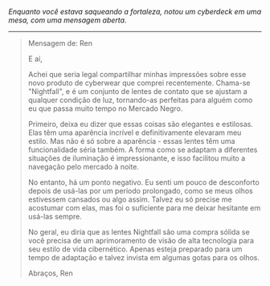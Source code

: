 _Enquanto você estava saqueando a fortaleza, notou um cyberdeck em uma mesa, com uma mensagem aberta._

---

> Mensagem de: Ren
>
> E aí,
>
> Achei que seria legal compartilhar minhas impressões sobre esse novo produto de cyberwear que comprei recentemente. Chama-se "Nightfall", e é um conjunto de lentes de contato que se ajustam a qualquer condição de luz, tornando-as perfeitas para alguém como eu que passa muito tempo no Mercado Negro.
>
> Primeiro, deixa eu dizer que essas coisas são elegantes e estilosas. Elas têm uma aparência incrível e definitivamente elevaram meu estilo. Mas não é só sobre a aparência - essas lentes têm uma funcionalidade séria também. A forma como se adaptam a diferentes situações de iluminação é impressionante, e isso facilitou muito a navegação pelo mercado à noite.
>
> No entanto, há um ponto negativo. Eu senti um pouco de desconforto depois de usá-las por um período prolongado, como se meus olhos estivessem cansados ou algo assim. Talvez eu só precise me acostumar com elas, mas foi o suficiente para me deixar hesitante em usá-las sempre.
>
> No geral, eu diria que as lentes Nightfall são uma compra sólida se você precisa de um aprimoramento de visão de alta tecnologia para seu estilo de vida cibernético. Apenas esteja preparado para um tempo de adaptação e talvez invista em algumas gotas para os olhos.
>
> Abraços,
> Ren
